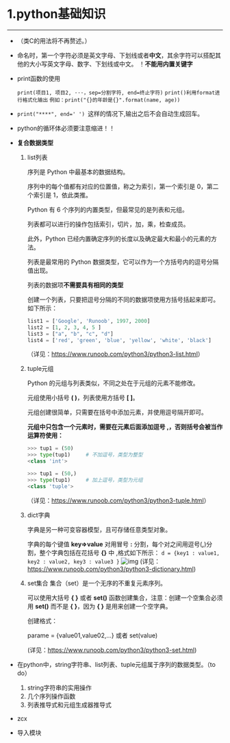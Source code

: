 # 1.python基础知识

***

* （类C的用法将不再赘述。）

* 命名时，第一个字符必须是英文字母、下划线或者**中文**，其余字符可以搭配其他的大小写英文字母、数字、下划线或中文。
  	！**不能用内置关键字**

* print函数的使用

  `print(项目1, 项目2, ···，sep=分割字符, end=终止字符)`
  `print()利用format进行格式化输出`
  `例如：print("{}的年龄是{}".format(name, age))`

* `print("****", end=' ') `这样的情况下,输出之后不会自动生成回车。

* python的循环体必须要注意缩进！！

* **复合数据类型**

  1. list列表

     序列是 Python 中最基本的数据结构。

     序列中的每个值都有对应的位置值，称之为索引，第一个索引是 0，第二个索引是 1，依此类推。

     Python 有 6 个序列的内置类型，但最常见的是列表和元组。

     列表都可以进行的操作包括索引，切片，加，乘，检查成员。

     此外，Python 已经内置确定序列的长度以及确定最大和最小的元素的方法。

     列表是最常用的 Python 数据类型，它可以作为一个方括号内的逗号分隔值出现。

     列表的数据项**不需要具有相同的类型**

     创建一个列表，只要把逗号分隔的不同的数据项使用方括号括起来即可。如下所示：

     ```python
     list1 = ['Google', 'Runoob', 1997, 2000] 
     list2 = [1, 2, 3, 4, 5 ] 
     list3 = ["a", "b", "c", "d"] 
     list4 = ['red', 'green', 'blue', 'yellow', 'white', 'black']
     ```

     （详见：<https://www.runoob.com/python3/python3-list.html>）

    2. tuple元组

       Python 的元组与列表类似，不同之处在于元组的元素不能修改。

       元组使用小括号 **( )**，列表使用方括号 **[ ]**。

       元组创建很简单，只需要在括号中添加元素，并使用逗号隔开即可。

       **元组中只包含一个元素时，需要在元素后面添加逗号 **,**，否则括号会被当作运算符使用：**

       ```python
       >>> tup1 = (50)
       >>> type(tup1)     # 不加逗号，类型为整型
       <class 'int'>
       
       >>> tup1 = (50,)
       >>> type(tup1)     # 加上逗号，类型为元组
       <class 'tuple'>
       ```

       （详见：<https://www.runoob.com/python3/python3-tuple.html>）

    3. dict字典

       字典是另一种可变容器模型，且可存储任意类型对象。

       字典的每个键值 **key=>value** 对用冒号 **:** 分割，每个对之间用逗号(**,**)分割，整个字典包括在花括号 **{}** 中 ,格式如下所示：
       `d = {key1 : value1, key2 : value2, key3 : value3 }`
       ![img](https://www.runoob.com/wp-content/uploads/2016/04/py-dict-3.png)
       (详见：https://www.runoob.com/python3/python3-dictionary.html)

    4. set集合
       集合（set）是一个无序的不重复元素序列。

       可以使用大括号 **{ }** 或者 **set()** 函数创建集合，注意：创建一个空集合必须用 **set()** 而不是 **{ }**，因为 **{ }** 是用来创建一个空字典。

       创建格式：

       parame = {value01,value02,...}
       或者
       set(value)

       (详见：https://www.runoob.com/python3/python3-set.html)

* 在python中，string字符串、list列表、tuple元组属于序列的数据类型。（to do）

  1. string字符串的实用操作
  2. 几个序列操作函数
  3. 列表推导式和元组生成器推导式

* zcx

* 导入模块

  

